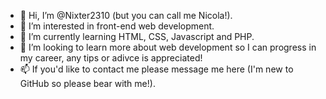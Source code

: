 - 👋 Hi, I’m @Nixter2310 (but you can call me Nicola!).
- 👀 I’m interested in front-end web development.
- 🌱 I’m currently learning HTML, CSS, Javascript and PHP.
- 💞️ I’m looking to learn more about web development so I can progress in my career, any tips or adivce is appreciated!
- 📫 If you'd like to contact me please message me here (I'm new to GitHub so please bear with me!).

<!---
Nixter2310/Nixter2310 is a ✨ special ✨ repository because its `README.md` (this file) appears on your GitHub profile.
You can click the Preview link to take a look at your changes.
--->
